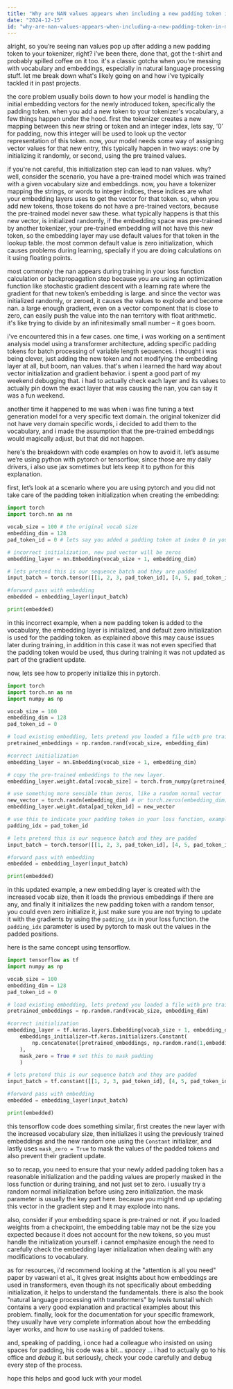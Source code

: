 ```yaml
---
title: "Why are NAN values appears when including a new padding token in my tokenizer?"
date: "2024-12-15"
id: "why-are-nan-values-appears-when-including-a-new-padding-token-in-my-tokenizer"
---
```


alright, so you’re seeing nan values pop up after adding a new padding token to your tokenizer, right? i’ve been there, done that, got the t-shirt and probably spilled coffee on it too. it's a classic gotcha when you're messing with vocabulary and embeddings, especially in natural language processing stuff. let me break down what's likely going on and how i’ve typically tackled it in past projects.

the core problem usually boils down to how your model is handling the initial embedding vectors for the newly introduced token, specifically the padding token. when you add a new token to your tokenizer's vocabulary, a few things happen under the hood. first the tokenizer creates a new mapping between this new string or token and an integer index, lets say, ‘0’ for padding, now this integer will be used to look up the vector representation of this token. now, your model needs some way of assigning vector values for that new entry, this typically happen in two ways: one by initializing it randomly, or second, using the pre trained values.

if you're not careful, this initialization step can lead to nan values. why? well, consider the scenario, you have a pre-trained model which was trained with a given vocabulary size and embeddings. now, you have a tokenizer mapping the strings, or words to integer indices, these indices are what your embedding layers uses to get the vector for that token. so, when you add new tokens, those tokens do not have a pre-trained vectors, because the pre-trained model never saw these. what typically happens is that this new vector, is initialized randomly, if the embedding space was pre-trained by another tokenizer, your pre-trained embedding will not have this new token, so the embedding layer may use default values for that token in the lookup table. the most common default value is zero initialization, which causes problems during learning, specially if you are doing calculations on it using floating points.

most commonly the nan appears during training in your loss function calculation or backpropagation step because you are using an optimization function like stochastic gradient descent with a learning rate where the gradient for that new token’s embedding is large. and since the vector was initialized randomly, or zeroed, it causes the values to explode and become nan. a large enough gradient, even on a vector component that is close to zero, can easily push the value into the nan territory with float arithmetic. it's like trying to divide by an infinitesimally small number – it goes boom.

i've encountered this in a few cases. one time, i was working on a sentiment analysis model using a transformer architecture, adding specific padding tokens for batch processing of variable length sequences. i thought i was being clever, just adding the new token and not modifying the embedding layer at all, but boom, nan values. that's when i learned the hard way about vector initialization and gradient behavior. i spent a good part of my weekend debugging that. i had to actually check each layer and its values to actually pin down the exact layer that was causing the nan, you can say it was a fun weekend.

another time it happened to me was when i was fine tuning a text generation model for a very specific text domain. the original tokenizer did not have very domain specific words, i decided to add them to the vocabulary, and i made the assumption that the pre-trained embeddings would magically adjust, but that did not happen.

here's the breakdown with code examples on how to avoid it. let’s assume we’re using python with pytorch or tensorflow, since those are my daily drivers, i also use jax sometimes but lets keep it to python for this explanation.

first, let’s look at a scenario where you are using pytorch and you did not take care of the padding token initialization when creating the embedding:

```python
import torch
import torch.nn as nn

vocab_size = 100 # the original vocab size
embedding_dim = 128
pad_token_id = 0 # lets say you added a padding token at index 0 in your tokenizer

# incorrect initialization, new pad vector will be zeros
embedding_layer = nn.Embedding(vocab_size + 1, embedding_dim)

# lets pretend this is our sequence batch and they are padded
input_batch = torch.tensor([[1, 2, 3, pad_token_id], [4, 5, pad_token_id, pad_token_id]])

#forward pass with embedding
embedded = embedding_layer(input_batch)

print(embedded)
```

in this incorrect example, when a new padding token is added to the vocabulary, the embedding layer is initialized, and default zero initialization is used for the padding token. as explained above this may cause issues later during training, in addition in this case it was not even specified that the padding token would be used, thus during training it was not updated as part of the gradient update.

now, lets see how to properly initialize this in pytorch.

```python
import torch
import torch.nn as nn
import numpy as np

vocab_size = 100
embedding_dim = 128
pad_token_id = 0

# load existing embedding, lets pretend you loaded a file with pre trained vectors
pretrained_embeddings = np.random.rand(vocab_size, embedding_dim)

#correct initialization
embedding_layer = nn.Embedding(vocab_size + 1, embedding_dim)

# copy the pre-trained embeddings to the new layer.
embedding_layer.weight.data[:vocab_size] = torch.from_numpy(pretrained_embeddings)

# use something more sensible than zeros, like a random normal vector
new_vector = torch.randn(embedding_dim) # or torch.zeros(embedding_dim) if you want to zero initialize
embedding_layer.weight.data[pad_token_id] = new_vector

# use this to indicate your padding token in your loss function, example below
padding_idx = pad_token_id

# lets pretend this is our sequence batch and they are padded
input_batch = torch.tensor([[1, 2, 3, pad_token_id], [4, 5, pad_token_id, pad_token_id]])

#forward pass with embedding
embedded = embedding_layer(input_batch)

print(embedded)
```

in this updated example, a new embedding layer is created with the increased vocab size, then it loads the previous embeddings if there are any, and finally it initializes the new padding token with a random tensor, you could even zero initialize it, just make sure you are not trying to update it with the gradients by using the `padding_idx` in your loss function. the `padding_idx` parameter is used by pytorch to mask out the values in the padded positions.

here is the same concept using tensorflow.

```python
import tensorflow as tf
import numpy as np

vocab_size = 100
embedding_dim = 128
pad_token_id = 0

# load existing embedding, lets pretend you loaded a file with pre trained vectors
pretrained_embeddings = np.random.rand(vocab_size, embedding_dim)

#correct initialization
embedding_layer = tf.keras.layers.Embedding(vocab_size + 1, embedding_dim,
    embeddings_initializer=tf.keras.initializers.Constant(
        np.concatenate([pretrained_embeddings, np.random.rand(1,embedding_dim)], axis=0)
    ),
    mask_zero = True # set this to mask padding
    )

# lets pretend this is our sequence batch and they are padded
input_batch = tf.constant([[1, 2, 3, pad_token_id], [4, 5, pad_token_id, pad_token_id]])

#forward pass with embedding
embedded = embedding_layer(input_batch)

print(embedded)
```

this tensorflow code does something similar, first creates the new layer with the increased vocabulary size, then initializes it using the previously trained embeddings and the new random one using the `Constant` initializer, and lastly uses `mask_zero = True` to mask the values of the padded tokens and also prevent their gradient update.

so to recap, you need to ensure that your newly added padding token has a reasonable initialization and the padding values are properly masked in the loss function or during training, and not just set to zero. i usually try a random normal initialization before using zero initialization. the mask parameter is usually the key part here. because you might end up updating this vector in the gradient step and it may explode into nans.

also, consider if your embedding space is pre-trained or not. if you loaded weights from a checkpoint, the embedding table may not be the size you expected because it does not account for the new tokens, so you must handle the initialization yourself. i cannot emphasize enough the need to carefully check the embedding layer initialization when dealing with any modifications to vocabulary.

as for resources, i'd recommend looking at the "attention is all you need" paper by vaswani et al., it gives great insights about how embeddings are used in transformers, even though its not specifically about embedding initialization, it helps to understand the fundamentals. there is also the book "natural language processing with transformers" by lewis tunstall which contains a very good explanation and practical examples about this problem. finally, look for the documentation for your specific framework, they usually have very complete information about how the embedding layer works, and how to use `masking` of padded tokens.

and, speaking of padding, i once had a colleague who insisted on using spaces for padding, his code was a bit... *spacey* ... i had to actually go to his office and *debug* it. but seriously, check your code carefully and debug every step of the process.

hope this helps and good luck with your model.
